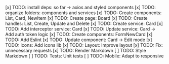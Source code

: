[x] TODO: install deps: so far -> axios and styled components 
[x] TODO: organize folders: components and services
[x] TODO: Create components: List, Card, NewItem
[x] TODO: Create page: Board
[x] TODO: Create handles: List, Create, Update and Delete
[x] TODO: Create service: Card
[x] TODO: Add interceptor service: Card
[x] TODO: Update service: Card -> Add auth token logic
[x] TODO: Create components: FormNewCard
[x] TODO: Add Eslint
[x] TODO: Update component: Card -> Edit mode
[x] TODO: Icons: Add icons lib
[x] TODO: Layout: Improve layout
[x] TODO: Fix: unnecessary requests
[x] TODO: Render Markdown 
[ ] TODO: Style Markdown
[ ] TODO: Tests: Unit tests
[ ] TODO: Mobile: Adapt to responsive

